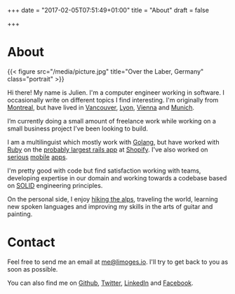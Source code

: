 +++
date = "2017-02-05T07:51:49+01:00"
title = "About"
draft = false

+++

# About

{{< figure src="/media/picture.jpg" title="Over the Laber, Germany" class="portrait" >}}

Hi there! My name is Julien. I'm a computer engineer working in software. I 
occasionally write on different topics I find interesting. I'm originally from 
[Montreal], but have lived in [Vancouver], [Lyon], [Vienna] and [Munich].

I’m currently doing a small amount of freelance work while working on a small 
business project I’ve been looking to build.

I am a multilinguist which mostly work with [Golang], but have worked with 
[Ruby] on the [probably largest rails app][rails] at [Shopify]. I've also worked 
on [serious][blastr] [mobile][much] [apps][viarail]. 

I'm pretty good with code but find satisfaction working with teams, developing 
expertise in our domain and working towards a codebase based on [SOLID]
engineering principles.

On the personal side, I enjoy [hiking the alps], traveling the world,
learning new spoken languages and improving my skills in the arts of guitar and
painting.

# Contact

Feel free to send me an email at [me@limoges.io]. I'll try
to get back to you as soon as possible.

You can also find me on [Github], [Twitter], [LinkedIn] and [Facebook].

[Montreal]: https://en.wikipedia.org/wiki/Montreal
[Vancouver]: https://en.wikipedia.org/wiki/Vancouver
[Lyon]: https://en.wikipedia.org/wiki/Lyon
[Vienna]: https://en.wikipedia.org/wiki/Vienna
[Munich]: https://en.wikipedia.org/wiki/Munich
[Golang]: https://golang.org/
[Ruby]: https://www.ruby-lang.org/en/
[Rails]: https://rubyonrails.org/
[Shopify]: https://www.shopify.ca/
[blastr]: https://www.syfy.com/syfywire/behold-new-blastr-mobile-app-and-more
[much]: https://www.soluteo.com/portfolio_page/mcgill-university-health-centre/ 
[viarail]: https://www.soluteo.com/portfolio_page/via-rail/
[SOLID]: https://en.wikipedia.org/wiki/SOLID_(object-oriented_design)
[hiking the alps]: https://en.wikipedia.org/wiki/Zugspitze
[Github Pages]: https://pages.github.com/
[Alpenfrisch]: https://github.com/limoges/alpenfrisch
[dotfiles]: https://github.com/limoges/dotfiles
[tmux-broadcast]: https://github.com/limoges/tmux-broadcast
[luma]: https://github.com/limoges/luma
[secure-networking]: https://github.com/limoges/secure-networking
[limoges.github.io]: https://github.com/limoges/limoges.github.io

[me@limoges.io]: mailto:me@limoges.io
[Twitter]: https://twitter.com/julienlimoges
[Facebook]: https://www.facebook.com/julien.limoges
[LinkedIn]: https://www.linkedin.com/in/julienlimoges
[Github]: https://github.com/limoges
